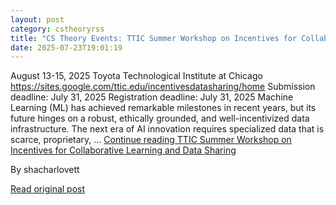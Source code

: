 ```yaml
---
layout: post
category: cstheoryrss
title: "CS Theory Events: TTIC Summer Workshop on Incentives for Collaborative Learning and Data Sharing"
date: 2025-07-23T19:01:19
---
```


August 13-15, 2025 Toyota Technological Institute at Chicago https://sites.google.com/ttic.edu/incentivesdatasharing/home Submission deadline: July 31, 2025 Registration deadline: July 31, 2025 Machine Learning (ML) has achieved remarkable milestones in recent years, but its future hinges on a robust, ethically grounded, and well-incentivized data infrastructure. The next era of AI innovation requires specialized data that is scarce, proprietary, … [Continue reading TTIC Summer Workshop on Incentives for Collaborative Learning and Data Sharing](https://cstheory-events.org/2025/07/23/ttic-summer-workshop-on-incentives-for-collaborative-learning-and-data-sharing/)

By shacharlovett

[Read original post](https://cstheory-events.org/2025/07/23/ttic-summer-workshop-on-incentives-for-collaborative-learning-and-data-sharing/)
